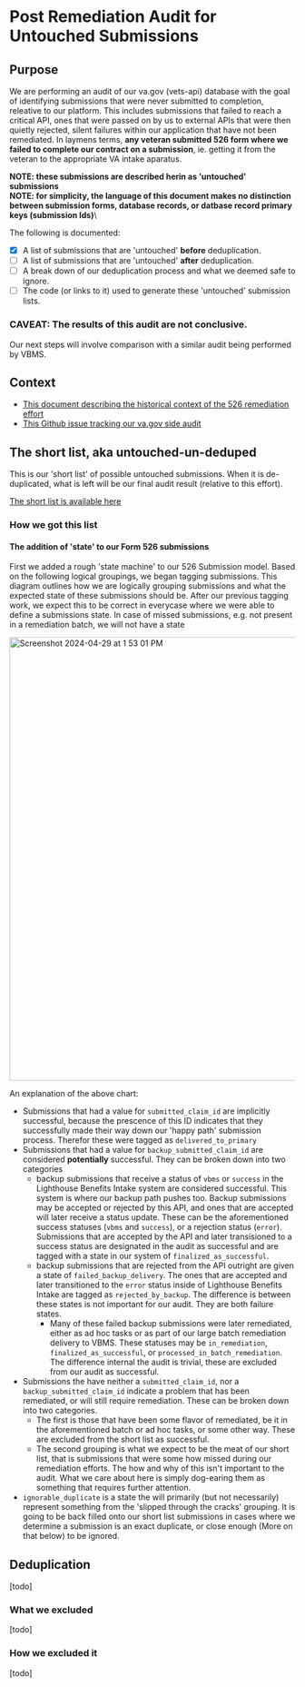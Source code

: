 # Post Remediation Audit for Untouched Submissions

## Purpose
We are performing an audit of our va.gov (vets-api) database with the goal of identifying submissions that were never submitted to completion, releative to our platform.  This includes submissions that failed to reach a critical API, ones that were passed on by us to external APIs that were then quietly rejected, silent failures within our application that have not been remediated.  In laymens terms, **any veteran submitted 526 form where we failed to complete our contract on a submission**, ie. getting it from the veteran to the appropriate VA intake aparatus.

**NOTE: these submissions are described herin as 'untouched' submissions**\
**NOTE: for simplicity, the language of this document makes no distinction between submission forms, database records, or datbase record primary keys (submission Ids)**\

The following is documented:

- [x] A list of submissions that are 'untouched' **before** deduplication.
- [ ] A list of submissions that are 'untouched' **after** deduplication.
- [ ] A break down of our deduplication process and what we deemed safe to ignore.
- [ ] The code (or links to it) used to generate these 'untouched' submission lists.

### CAVEAT: The results of this audit are not conclusive.
Our next steps will involve comparison with a similar audit being performed by VBMS.

## Context
- [This document describing the historical context of the 526 remediation effort](https://github.com/department-of-veterans-affairs/va.gov-team/blob/master/products/disability/526ez/engineering_research/526_failure_batching_and_triage_handoff.md)
- [This Github issue tracking our va.gov side audit](https://github.com/department-of-veterans-affairs/va.gov-team/issues/80624)

## The short list, aka untouched-un-deduped
This is our 'short list' of possible untouched submissions.  When it is de-duplicated, what is left will be our final audit result (relative to this effort).

[The short list is available here](https://github.com/department-of-veterans-affairs/va.gov-team/issues/80624#issuecomment-2083431369)

### How we got this list

#### The addition of 'state' to our Form 526 submissions
First we added a rough 'state machine' to our 526 Submission model.  Based on the following logical groupings, we began tagging submissions. This diagram outlines how we are logically grouping
submissions and what the expected state of these submissions should be.  After our previous tagging work, we expect this to be correct in everycase where we were able to define a submissions state.  In case of missed submissions, e.g. not present in a remediation batch, we will not have a state

<img width="781" alt="Screenshot 2024-04-29 at 1 53 01 PM" src="https://github.com/department-of-veterans-affairs/va.gov-team/assets/15328092/706a689a-f8e1-442b-9832-068616c6fbd6">

An explanation of the above chart:
- Submissions that had a value for `submitted_claim_id` are implicitly successful, because the prescence of this ID indicates that they successfully made their way down our 'happy path' submission process.  Therefor these were tagged as `delivered_to_primary`
- Submissions that had a value for `backup_submitted_claim_id` are considered **potentially** successful. They can be broken down into two categories
  - backup submissions that receive a status of `vbms` or `success` in the Lighthouse Benefits Intake system are considered successful.  This system is where our backup path pushes too.  Backup submissions may be accepted or rejected by this API, and ones that are accepted will later receive a status update.  These can be the aforementioned success statuses (`vbms` and `success`), or a rejection status (`error`).  Submissions that are accepted by the API and later transisioned to a success status are designated in the audit as successful and are tagged with a state in our system of `finalized_as_successful`.
  - backup submissions that are rejected from the API outright are given a state of `failed_backup_delivery`. The ones that are accepted and later transitioned to the `error` status inside of Lighthouse Benefits Intake are tagged as `rejected_by_backup`. The difference is between these states is not important for our audit. They are both failure states.
    - Many of these failed backup submissions were later remediated, either as ad hoc tasks or as part of our large batch remediation delivery to VBMS.  These statuses may be `in_remediation`, `finalized_as_successful`, or `processed_in_batch_remediation`.  The difference internal the audit is trivial, these are excluded from our audit as successful.
- Submissions the have neither a `submitted_claim_id`, nor a `backup_submitted_claim_id` indicate a problem that has been remediated, or will still require remediation.  These can be broken down into two categories.
  - The first is those that have been some flavor of remediated, be it in the aforementioned batch or ad hoc tasks, or some other way.  These are excluded from the short list as successful.
  - The second grouping is what we expect to be the meat of our short list, that is submissions that were some how missed during our remediation efforts.  The how and why of this isn't important to the audit.  What we care about here is simply dog-earing them as something that requires further attention.
 - `ignorable_duplicate` is a state the will primarily (but not necessarily) represent something from the 'slipped through the cracks' grouping.  It is going to be back filled onto our short list submissions in cases where we determine a submission is an exact duplicate, or close enough (More on that below) to be ignored.


## Deduplication
[todo]

### What we excluded
[todo]

### How we excluded it
[todo]
